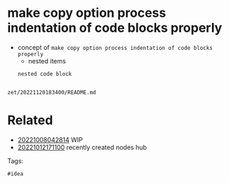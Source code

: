 # make copy option process indentation of code blocks properly

- concept of `make copy option process indentation of code blocks properly`
  - nested items
  ```
  nested code block
  ```

```
```

` zet/20221120183400/README.md `

# Related

- [20221008042814](/zet/20221008042814/README.md) WIP
- [20221012171100](/zet/20221012171100/README.md) recently created nodes hub

Tags:

    #idea
